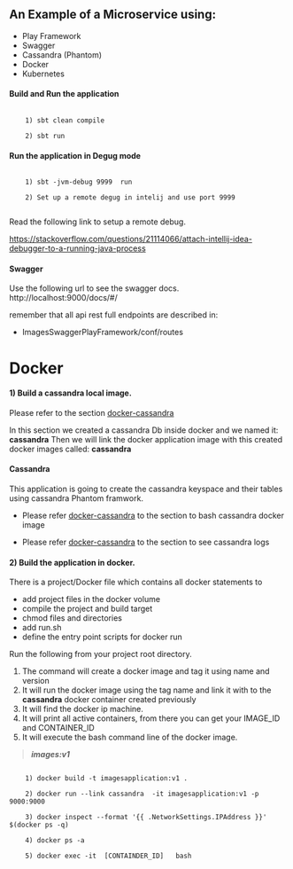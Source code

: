 ## An Example of a Microservice using: 

* Play Framework 
* Swagger 
* Cassandra (Phantom) 
* Docker  
* Kubernetes 



#### Build and Run the application 

```aidl

    1) sbt clean compile 
    
    2) sbt run
```

#### Run the application in Degug mode

```aidl

    1) sbt -jvm-debug 9999  run
    
    2) Set up a remote degug in intelij and use port 9999
    
```
Read the following link to setup a remote debug.

https://stackoverflow.com/questions/21114066/attach-intellij-idea-debugger-to-a-running-java-process

#### Swagger

Use the following url to see the swagger docs. http://localhost:9000/docs/#/


remember that all api rest full endpoints are described in: 

* ImagesSwaggerPlayFramework/conf/routes


Docker
======

#### 1) Build a cassandra local image.

Please refer to the section [docker-cassandra](docker-cassandra/run_cassandra_in_docker.md "docker-cassandra")

In this section we created a cassandra Db inside docker and we named it: **cassandra**
Then we will link the docker application image with this created docker images called: **cassandra** 

#### Cassandra 

This application is going to create the cassandra keyspace and their tables using cassandra Phantom
framwork. 

* Please refer [docker-cassandra](docker-cassandra/run_cassandra_in_docker.md "docker-cassandra") to the section to bash cassandra docker image 

* Please refer [docker-cassandra](docker-cassandra/run_cassandra_in_docker.md "docker-cassandra") to the section to see cassandra logs


#### 2) Build the application in docker. 

There is a project/Docker file which contains all docker statements to 
* add project files in the docker volume 
* compile the project and build target
* chmod files and directories 
* add run.sh 
* define the entry point scripts for docker run 
   
Run the following from your project root directory.  

1) The command will create a docker image and tag it using name and version
2) It will run the docker image using the tag name and link it with to the  **cassandra** docker container created previously
3) It will find the docker ip machine.
4) It will print all active containers, from there you can get your IMAGE_ID and CONTAINER_ID
5) It will execute the bash command line of the  docker image. 



> **_images:v1_** 

```aidl

    1) docker build -t imagesapplication:v1 .
    
    2) docker run --link cassandra  -it imagesapplication:v1 -p 9000:9000  
    
    3) docker inspect --format '{{ .NetworkSettings.IPAddress }}' $(docker ps -q)
    
    4) docker ps -a
     
    5) docker exec -it  [CONTAINDER_ID]   bash

```








